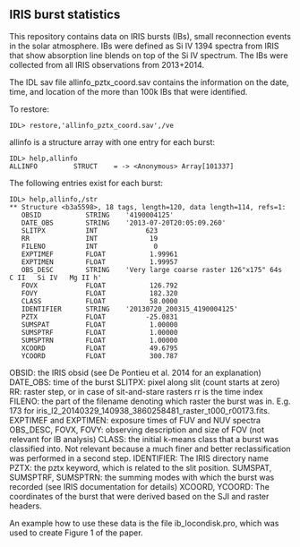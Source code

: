 ## IRIS burst statistics

This repository contains data on IRIS bursts (IBs), small reconnection events in the solar atmosphere. IBs were defined as Si IV 1394 spectra from IRIS that show absorption line blends on top of the Si IV spectrum. The IBs were collected from all IRIS observations from 2013+2014.

The IDL sav file allinfo_pztx_coord.sav contains the information on the date, time, and location of the more than 100k IBs that were identified.

To restore:
```
IDL> restore,'allinfo_pztx_coord.sav',/ve
```

allinfo is a structure array with one entry for each burst:
```
IDL> help,allinfo
ALLINFO         STRUCT    = -> <Anonymous> Array[101337]
```

The following entries exist for each burst:
```
IDL> help,allinfo,/str                                                        
** Structure <b3a5598>, 18 tags, length=120, data length=114, refs=1:
   OBSID           STRING    '4190004125'
   DATE_OBS        STRING    '2013-07-20T20:05:09.260'
   SLITPX          INT            623
   RR              INT             19
   FILENO          INT              0
   EXPTIMEF        FLOAT           1.99961
   EXPTIMEN        FLOAT           1.99957
   OBS_DESC        STRING    'Very large coarse raster 126"x175" 64s  C II   Si IV   Mg II h'
   FOVX            FLOAT           126.792
   FOVY            FLOAT           182.320
   CLASS           FLOAT           58.0000
   IDENTIFIER      STRING    '20130720_200315_4190004125'
   PZTX            FLOAT          -25.0831
   SUMSPAT         FLOAT           1.00000
   SUMSPTRF        FLOAT           1.00000
   SUMSPTRN        FLOAT           1.00000
   XCOORD          FLOAT           49.6795
   YCOORD          FLOAT           300.787
```

OBSID: the IRIS obsid (see De Pontieu et al. 2014 for an explanation)
DATE_OBS: time of the burst
SLITPX: pixel along slit (count starts at zero)
RR: raster step, or in case of sit-and-stare rasters rr is the time index
FILENO: the part of the filename denoting which raster the burst was in. E.g. 173 for iris_l2_20140329_140938_3860258481_raster_t000_r00173.fits.
EXPTIMEF and EXPTIMEN: exposure times of FUV and NUV spectra
OBS_DESC, FOVX, FOVY: observing description and size of FOV (not relevant for IB analysis)
CLASS: the initial k-means class that a burst was classified into. Not relevant because a much finer and better reclassification was performed in a second step.
IDENTIFIER: The IRIS directory name
PZTX: the pztx keyword, which is related to the slit position.
SUMSPAT, SUMSPTRF, SUMSPTRN: the summing modes with which the burst was recorded (see IRIS documentation for details)
XCOORD, YCOORD: The coordinates of the burst that were derived based on the SJI and raster headers.



An example how to use these data is the file ib_locondisk.pro, which was used to create Figure 1 of the paper.


